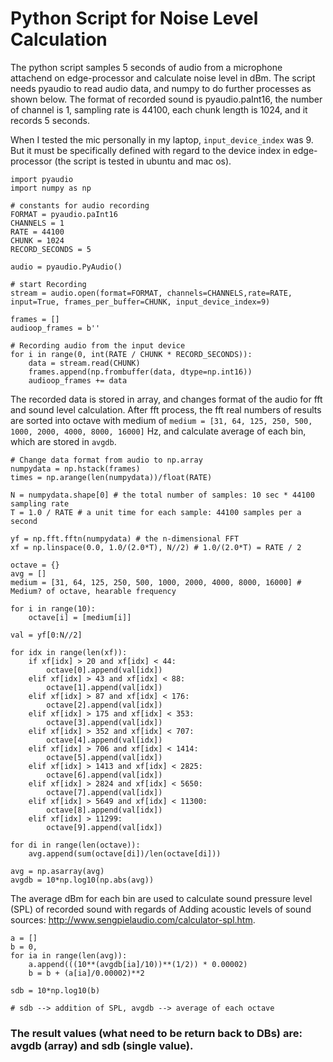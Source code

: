 # Python Script for Noise Level Calculation

The python script samples 5 seconds of audio from a microphone attachend on edge-processor and calculate noise level in dBm.
The script needs pyaudio to read audio data, and numpy to do further processes as shown below. The format of recorded sound is
pyaudio.paInt16, the number of channel is 1, sampling rate is 44100, each chunk length is 1024, and it records 5 seconds.

When I tested the mic personally in my laptop, ```input_device_index``` was 9. But it must be specifically defined with regard
to the device index in edge-processor (the script is tested in ubuntu and mac os).

```
import pyaudio
import numpy as np

# constants for audio recording
FORMAT = pyaudio.paInt16
CHANNELS = 1
RATE = 44100
CHUNK = 1024
RECORD_SECONDS = 5

audio = pyaudio.PyAudio()

# start Recording
stream = audio.open(format=FORMAT, channels=CHANNELS,rate=RATE, input=True, frames_per_buffer=CHUNK, input_device_index=9)

frames = []
audioop_frames = b''

# Recording audio from the input device
for i in range(0, int(RATE / CHUNK * RECORD_SECONDS)):
    data = stream.read(CHUNK)
    frames.append(np.frombuffer(data, dtype=np.int16))
    audioop_frames += data
```

The recorded data is stored in array, and changes format of the audio for fft and sound level calculation.
After fft process, the fft real numbers of results are sorted into octave with medium of 
```medium = [31, 64, 125, 250, 500, 1000, 2000, 4000, 8000, 16000]``` Hz, and calculate average of each bin,
which are stored in ```avgdb```.

```
# Change data format from audio to np.array
numpydata = np.hstack(frames)
times = np.arange(len(numpydata))/float(RATE)

N = numpydata.shape[0] # the total number of samples: 10 sec * 44100 sampling rate
T = 1.0 / RATE # a unit time for each sample: 44100 samples per a second

yf = np.fft.fftn(numpydata) # the n-dimensional FFT
xf = np.linspace(0.0, 1.0/(2.0*T), N//2) # 1.0/(2.0*T) = RATE / 2

octave = {}
avg = []
medium = [31, 64, 125, 250, 500, 1000, 2000, 4000, 8000, 16000] # Medium? of octave, hearable frequency

for i in range(10):
    octave[i] = [medium[i]]

val = yf[0:N//2]

for idx in range(len(xf)):
    if xf[idx] > 20 and xf[idx] < 44:
        octave[0].append(val[idx])
    elif xf[idx] > 43 and xf[idx] < 88:
        octave[1].append(val[idx])
    elif xf[idx] > 87 and xf[idx] < 176:
        octave[2].append(val[idx])
    elif xf[idx] > 175 and xf[idx] < 353:
        octave[3].append(val[idx])
    elif xf[idx] > 352 and xf[idx] < 707:
        octave[4].append(val[idx])
    elif xf[idx] > 706 and xf[idx] < 1414:
        octave[5].append(val[idx])
    elif xf[idx] > 1413 and xf[idx] < 2825:
        octave[6].append(val[idx])
    elif xf[idx] > 2824 and xf[idx] < 5650:
        octave[7].append(val[idx])
    elif xf[idx] > 5649 and xf[idx] < 11300:
        octave[8].append(val[idx])
    elif xf[idx] > 11299:
        octave[9].append(val[idx])

for di in range(len(octave)):
    avg.append(sum(octave[di])/len(octave[di]))

avg = np.asarray(avg)
avgdb = 10*np.log10(np.abs(avg))
```

The average dBm for each bin are used to calculate sound pressure level (SPL) of recorded sound with regards of 
Adding acoustic levels of sound sources: http://www.sengpielaudio.com/calculator-spl.htm.

```
a = []
b = 0,
for ia in range(len(avg)):
    a.append(((10**(avgdb[ia]/10))**(1/2)) * 0.00002)
    b = b + (a[ia]/0.00002)**2

sdb = 10*np.log10(b)

# sdb --> addition of SPL, avgdb --> average of each octave
```

### The result values (what need to be return back to DBs) are: avgdb (array) and sdb (single value).
